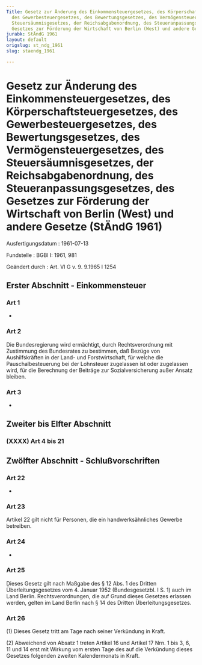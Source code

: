 ```yaml
---
Title: Gesetz zur Änderung des Einkommensteuergesetzes, des Körperschaftsteuergesetzes,
  des Gewerbesteuergesetzes, des Bewertungsgesetzes, des Vermögensteuergesetzes, des
  Steuersäumnisgesetzes, der Reichsabgabenordnung, des Steueranpassungsgesetzes, des
  Gesetzes zur Förderung der Wirtschaft von Berlin (West) und andere Gesetze
jurabk: StÄndG 1961
layout: default
origslug: st_ndg_1961
slug: staendg_1961

---
```


# Gesetz zur Änderung des Einkommensteuergesetzes, des Körperschaftsteuergesetzes, des Gewerbesteuergesetzes, des Bewertungsgesetzes, des Vermögensteuergesetzes, des Steuersäumnisgesetzes, der Reichsabgabenordnung, des Steueranpassungsgesetzes, des Gesetzes zur Förderung der Wirtschaft von Berlin (West) und andere Gesetze (StÄndG 1961)

Ausfertigungsdatum
:   1961-07-13

Fundstelle
:   BGBl I: 1961, 981

Geändert durch
:   Art. VI G v. 9. 9.1965 I 1254

## Erster Abschnitt - Einkommensteuer

### Art 1

-

### Art 2

Die Bundesregierung wird ermächtigt, durch Rechtsverordnung mit
Zustimmung des Bundesrates zu bestimmen, daß Bezüge von
Aushilfskräften in der Land- und Forstwirtschaft, für welche die
Pauschalbesteuerung bei der Lohnsteuer zugelassen ist oder zugelassen
wird, für die Berechnung der Beiträge zur Sozialversicherung außer
Ansatz bleiben.

### Art 3

-

## Zweiter bis Elfter Abschnitt

### (XXXX) Art 4 bis 21

## Zwölfter Abschnitt - Schlußvorschriften

### Art 22

-

### Art 23

Artikel 22              gilt nicht für Personen, die ein
handwerksähnliches Gewerbe betreiben.

### Art 24

-

### Art 25

Dieses Gesetz gilt nach Maßgabe des § 12 Abs. 1 des Dritten
Überleitungsgesetzes vom 4. Januar 1952 (Bundesgesetzbl. I S. 1) auch
im Land Berlin. Rechtsverordnungen, die auf Grund dieses Gesetzes
erlassen werden, gelten im Land Berlin nach § 14 des Dritten
Überleitungsgesetzes.

### Art 26

(1) Dieses Gesetz tritt am Tage nach seiner Verkündung in Kraft.

(2) Abweichend von Absatz 1 treten Artikel 16 und Artikel 17 Nrn. 1
bis 3, 6, 11 und 14 erst mit Wirkung vom ersten Tage des auf die
Verkündung dieses Gesetzes folgenden zweiten Kalendermonats in Kraft.

